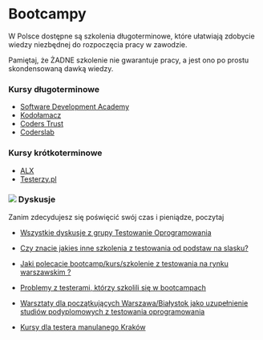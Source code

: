 # Bootcampy

W Polsce dostępne są szkolenia długoterminowe, 
które ułatwiają zdobycie wiedzy niezbędnej do rozpoczęcia pracy w zawodzie.

Pamiętaj, że ŻADNE szkolenie nie gwarantuje pracy, a jest ono po prostu skondensowaną dawką wiedzy.

### Kursy długoterminowe

* [Software Development Academy](https://sdacademy.pl/)
* [Kodołamacz](https://kodolamacz.pl/bootcamp-testowanie/)
* [Coders Trust](https://coderstrust.pl/kurs-tester/)
* [Coderslab](https://coderslab.pl/pl/kursy/testowanie/wszystkie)

### Kursy krótkoterminowe
* [ALX](https://www.alx.pl/pl/tester-manualny/)
* [Testerzy.pl](http://szkolenia.testerzy.pl/praktyka-testowania/zawod-tester)


### ![](.gitbook/assets/icons8-facebook-50%20%282%29.png) Dyskusje

Zanim zdecydujesz się poświęcić swój czas i pieniądze, poczytaj
* [Wszystkie dyskusje z grupy Testowanie Oprogramowania](https://www.facebook.com/groups/141683635854223/post_tags/?post_tag_id=1765193666836537  )

* [Czy znacie jakies inne szkolenia z testowania od podstaw na slasku?](https://www.facebook.com/groups/TestowanieOprogramowania/permalink/1819919381363965/)
* [Jaki polecacie bootcamp/kurs/szkolenie z testowania na rynku warszawskim ?](https://www.facebook.com/groups/TestowanieOprogramowania/permalink/2007149499307618/)
* [Problemy z testerami, którzy szkolili się w bootcampach](https://www.facebook.com/groups/TestowanieOprogramowania/permalink/2018886294800605/)
* [Warsztaty dla początkujących Warszawa/Białystok jako uzupełnienie studiów podyplomowych z testowania oprogramowania](https://www.facebook.com/groups/TestowanieOprogramowania/permalink/2278666938822538/)
* [Kursy dla testera manulanego Kraków](https://www.facebook.com/groups/TestowanieOprogramowania/permalink/2259495144073051/)
